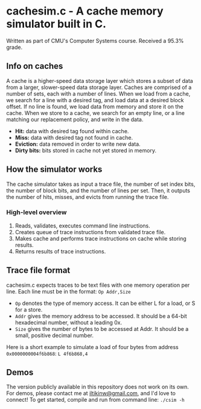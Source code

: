 # cachesim.c - A cache memory simulator built in C.
Written as part of CMU's Computer Systems course. Received a 95.3% grade.
## Info on caches
A cache is a higher-speed data storage layer which stores a subset of data from a larger, slower-speed data storage layer. Caches are comprised of a number of sets, each with a number of lines.
When we load from a cache, we search for a line with a desired tag, and load data at a desired block offset. If no line is found, we load data from memory and store it on the cache. When we store to a cache, we search for an empty line, or a line matching our replacement policy, and write in the data.
* **Hit:** data with desired tag found within cache.
* **Miss:** data with desired tag not found in cache.
* **Eviction:** data removed in order to write new data.
* **Dirty bits:** bits stored in cache not yet stored in memory.
## How the simulator works
The cache simulator takes as input a trace file, the number of set index bits, the number of block bits, and the number of lines per set. Then, it outputs the number of hits, misses, and evicts from running the trace file.
### High-level overview
1. Reads, validates, executes command line instructions.
2. Creates queue of trace instructions from validated trace file.
3. Makes cache and performs trace instructions on cache while storing results.
4. Returns results of trace instructions.
## Trace file format
cachesim.c expects traces to be text files with one memory operation per line. Each line must be in the format:
```Op Addr,Size```
* ```Op``` denotes the type of memory access. It can be either L for a load, or S for a store.
* ```Addr``` gives the memory address to be accessed. It should be a 64-bit hexadecimal number, without a leading 0x.
* ```Size``` gives the number of bytes to be accessed at Addr. It should be a small, positive decimal number.

Here is a short example to simulate a load of four bytes from address ```0x0000000004f6b868```: ```L 4f6b868,4```
## Demos
The version publicly available in this repository does not work on its own. For demos, please contact me at iltikinw@gmail.com, and I'd love to connect!
To get started, compile and run from command line: ```./csim -h```